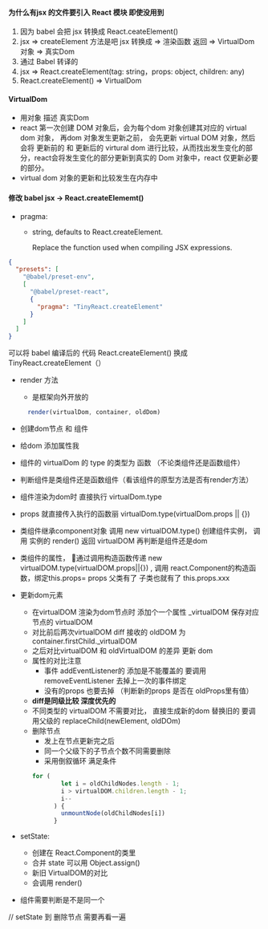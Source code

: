 #### 为什么有jsx 的文件要引入 React 模块 即使没用到
1. 因为 babel 会把 jsx 转换成 React.ceateElement()
2. jsx => createElement 方法是吧  jsx 转换成 => 渲染函数 返回 => VirtualDom 对象 => 真实Dom
3. 通过  Babel 转译的
4. jsx => React.createElement(tag: string，props: object, children: any)
5. React.createElement() => VirtualDom

#### VirtualDom
- 用对象 描述 真实Dom
- react 第一次创建 DOM 对象后，会为每个dom 对象创建其对应的 virtual dom 对象， 再dom 对象发生更新之前， 会先更新 virtual DOM 对象，然后 会将 更新前的 和 更新后的 virtural dom 进行比较，从而找出发生变化的部分，react会将发生变化的部分更新到真实的 Dom 对象中，react 仅更新必要的部分。
- virtual dom 对象的更新和比较发生在内存中

#### 修改 babel jsx -> React.createElememt()

- pragma:
  - string, defaults to React.createElement.

    Replace the function used when compiling JSX expressions.
```json
{
  "presets": [
    "@babel/preset-env",
    [
      "@babel/preset-react",
      {
        "pragma": "TinyReact.createElement"
      }
    ]
  ]
}
```

可以将 babel 编译后的 代码 React.createElement() 换成 TinyReact.createElement（）


- render 方法
  - 是框架向外开放的
  ```js
    render(virtualDom, container, oldDom)
  ```
- 创建dom节点 和 组件
- 给dom 添加属性我
- 组件的 virtualDom 的 type 的类型为 函数  （不论类组件还是函数组件）
- 判断组件是类组件还是函数组件（看该组件的原型方法是否有render方法）
- 组件渲染为dom时 直接执行 virtualDom.type
- props 就直接传入执行的函数丽 virtualDom.type(virtualDom.props || {})
- 类组件继承component对象 调用 new virtualDOM.type() 创建组件实例， 调用 实例的 render() 返回 virtualDOM 再判断是组件还是dom
- 类组件的属性， 通过调用构造函数传递 new virtualDOM.type(virtualDOM.props||{}) , 调用 react.Component的构造函数，绑定this.props= props 父类有了 子类也就有了 this.props.xxx
- 更新dom元素
  - 在virtualDOM 渲染为dom节点时 添加个一个属性 _virtualDOM 保存对应节点的 virtualDOM
  - 对比前后两次virtualDOM  diff 接收的 oldDOM 为 container.firstChild._virtualDOM
  - 之后对比virtualDOM 和 oldVirtualDOM 的差异 更新 dom
  - 属性的对比注意
    - 事件 addEventListener的 添加是不能覆盖的 要调用removeEventListener 去掉上一次的事件绑定
    - 没有的props 也要去掉 （判断新的props 是否在 oldProps里有值）
  - **diff是同级比较 深度优先的**
  - 不同类型的 virtualDOM 不需要对比， 直接生成新的dom 替换旧的 要调用父级的 replaceChild(newElement, oldDOm)
  - 删除节点
    - 发上在节点更新完之后
    - 同一个父级下的子节点个数不同需要删除
    - 采用倒叙循环 满足条件
    ```js
    for (
            let i = oldChildNodes.length - 1;
            i > virtualDOM.children.length - 1;
            i--
          ) {
            unmountNode(oldChildNodes[i])
          }
    ```

- setState:
  - 创建在 React.Component的类里
  - 合并 state 可以用 Object.assign()
  - 新旧 VirtualDOM的对比
  - 会调用 render()

- 组件需要判断是不是同一个

// setState 到 删除节点 需要再看一遍